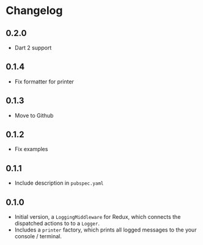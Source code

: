 # Changelog

## 0.2.0

  - Dart 2 support

## 0.1.4

  - Fix formatter for printer

## 0.1.3

  - Move to Github

## 0.1.2

  - Fix examples

## 0.1.1

  - Include description in `pubspec.yaml`


## 0.1.0

  - Initial version, a `LoggingMiddleware` for Redux, which connects the dispatched actions to to a `Logger`. 
  - Includes a `printer` factory, which prints all logged messages to the your console / terminal.
